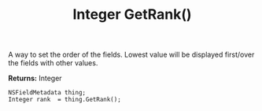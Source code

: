 ﻿---
uid: crmscript_ref_NSFieldMetadata_GetRank
title: Integer GetRank()
intellisense: NSFieldMetadata.GetRank
keywords: NSFieldMetadata, GetRank
so.topic: reference
---

A way to set the order of the fields. Lowest value will be displayed first/over the fields with other values.

**Returns:** Integer


```crmscript
NSFieldMetadata thing;
Integer rank  = thing.GetRank();
```


